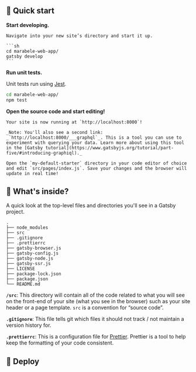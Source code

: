## 🚀 Quick start

 **Start developing.**

    Navigate into your new site’s directory and start it up.

    ```sh
    cd marabele-web-app/
    gatsby develop
    ```

 **Run unit tests.**

   Unit tests run using [Jest](https://jestjs.io/docs/en/snapshot-testing).

   ```sh
   cd marabele-web-app/
   npm test
   ```

 **Open the source code and start editing!**

    Your site is now running at `http://localhost:8000`!

    _Note: You'll also see a second link: _`http://localhost:8000/___graphql`_. This is a tool you can use to experiment with querying your data. Learn more about using this tool in the [Gatsby tutorial](https://www.gatsbyjs.org/tutorial/part-five/#introducing-graphiql)._

    Open the `my-default-starter` directory in your code editor of choice and edit `src/pages/index.js`. Save your changes and the browser will update in real time!

## 🧐 What's inside?

A quick look at the top-level files and directories you'll see in a Gatsby project.

    .
    ├── node_modules
    ├── src
    ├── .gitignore
    ├── .prettierrc
    ├── gatsby-browser.js
    ├── gatsby-config.js
    ├── gatsby-node.js
    ├── gatsby-ssr.js
    ├── LICENSE
    ├── package-lock.json
    ├── package.json
    └── README.md

**`/src`**: This directory will contain all of the code related to what you will see on the front-end of your site (what you see in the browser) such as your site header or a page template. `src` is a convention for “source code”.

**`.gitignore`**: This file tells git which files it should not track / not maintain a version history for.

**`.prettierrc`**: This is a configuration file for [Prettier](https://prettier.io/). Prettier is a tool to help keep the formatting of your code consistent.

## 💫 Deploy
